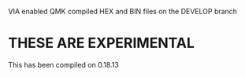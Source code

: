 VIA enabled QMK compiled HEX and BIN files on the DEVELOP branch

# THESE ARE EXPERIMENTAL 

 This has been compiled on 0.18.13
